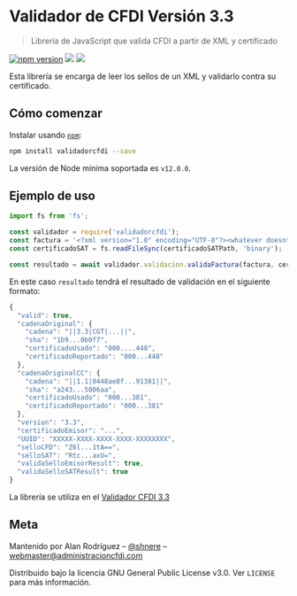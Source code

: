 # Validador de CFDI Versión 3.3
> Librería de JavaScript que valida CFDI a partir de XML y certificado

[![npm version](https://badge.fury.io/js/validadorcfdi.svg)](https://badge.fury.io/js/validadorcfdi)
![](https://img.shields.io/npm/l/validadorcfdi.svg)
![](https://img.shields.io/npm/dt/validadorcfdi.svg)

Esta librería se encarga de leer los sellos de un XML y validarlo contra su certificado.

## Cómo comenzar

Instalar usando [`npm`](https://www.npmjs.com/):
```bash
npm install validadorcfdi --save
```
La versión de Node mínima soportada es `v12.0.0`.

## Ejemplo de uso

```js
import fs from 'fs';

const validador = require('validadorcfdi');
const factura = '<?xml version="1.0" encoding="UTF-8"?><whatever doesntmatter="yes"></whatever>';
const certificadoSAT = fs.readFileSync(certificadoSATPath, 'binary');

const resultado = await validador.validacion.validaFactura(factura, certificadoSAT);
```

En este caso `resultado` tendrá el resultado de validación en el siguiente formato:

```js
{
  "valid": true,
  "cadenaOriginal": {
    "cadena": "||3.3|CGT|...||",
    "sha": "1b9...0b0f7",
    "certificadoUsado": "000....448",
    "certificadoReportado": "000...448"
  },
  "cadenaOriginalCC": {
    "cadena": "||1.1|0448ae8f...91381||",
    "sha": "a243...5006aa",
    "certificadoUsado": "000...381",
    "certificadoReportado": "000...381"
  },
  "version": "3.3",
  "certificadoEmisor": "...",
  "UUID": "XXXXX-XXXX-XXXX-XXXX-XXXXXXXX",
  "selloCFD": "Z6l...1tA==",
  "selloSAT": "Rtc...axU=",
  "validaSelloEmisorResult": true,
  "validaSelloSATResult": true
}
```

La librería se utiliza en el [Validador CFDI 3.3](http://validadorcfdi33.herokuapp.com/)

## Meta

Mantenido por Alan Rodríguez – [@shnere](https://twitter.com/shnere) – webmaster@administracioncfdi.com

Distribuido bajo la licencia GNU General Public License v3.0. Ver ``LICENSE`` para más información.
